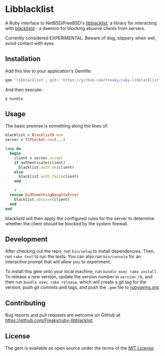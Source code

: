 # Libblacklist

A Ruby interface to NetBSD/FreeBSD's [libblacklist][1], a library for interacting
with [blacklistd][2] - a daemon for blocking abusive clients from servers.

Currently considered EXPERIMENTAL.  Beware of dog, slippery when wet, avoid contact with eyes.


## Installation

Add this line to your application's Gemfile:

```ruby
gem 'libblacklist', git: 'https://github.com/Freaky/ruby-libblacklist'
```

And then execute:

    $ bundle


## Usage

The basic premise is something along the lines of:

```ruby
blacklist = BlacklistD.new
server = TCPSocket.new(...)

loop do
  begin
    client = server.accept
    if authenticate(client)
      blacklist.auth_ok(client)
    else
      blacklist.auth_fail(client)
    end

    # ...
  rescue DidSomethingNaughtyError
    blacklist.abusive(client)
  end
end
```

blacklistd will then apply the configured rules for the server to determine whether
the client should be blocked by the system firewall.


## Development

After checking out the repo, run `bin/setup` to install dependencies. Then, run `rake test` to run the tests. You can also run `bin/console` for an interactive prompt that will allow you to experiment.

To install this gem onto your local machine, run `bundle exec rake install`. To release a new version, update the version number in `version.rb`, and then run `bundle exec rake release`, which will create a git tag for the version, push git commits and tags, and push the `.gem` file to [rubygems.org](https://rubygems.org).


## Contributing

Bug reports and pull requests are welcome on GitHub at https://github.com/Freaky/ruby-libblacklist.


## License

The gem is available as open source under the terms of the [MIT License](http://opensource.org/licenses/MIT).

[1]: https://www.freebsd.org/cgi/man.cgi?query=libblacklist&sektion=3&manpath=freebsd-release-ports
[2]: https://www.freebsd.org/cgi/man.cgi?query=blacklistd&sektion=8&manpath=freebsd-release-ports
